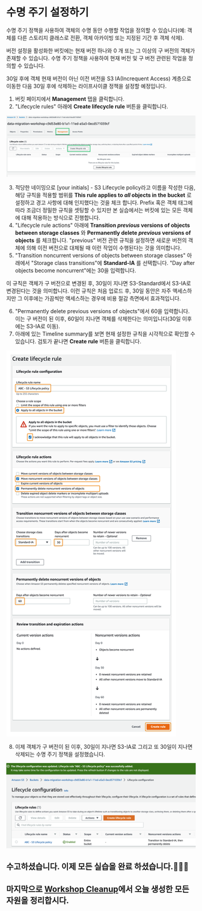 # 수명 주기 설정하기
수명 주기 정책을 사용하여 객체의 수명 동안 수행할 작업을 정의할 수 있습니다(예: 객체를 다른 스토리지 클래스로 전환, 객체 아카이빙 또는 지정된 기간 후 객체 삭제).

버전 설정을 활성화한 버킷에는 현재 버전 하나와 0 개 또는 그 이상의 구 버전의 객체가 존재할 수 있습니다. 수명 주기 정책을 사용하여 현재 버전 및 구 버전 관련된 작업을 정의할 수 있습니다.

30일 후에 객체 현재 버전이 아닌 이전 버전을 S3 IA(Increquent Access) 계층으로 이동한 다음 30일 후에 삭제하는 라이프사이클 정책을 설정할 예정입니다.

1. 버킷 페이지에서 **Management** 탭을 클릭합니다.
2. "Lifecycle rules" 아래에 **Create lifecycle rule** 버튼을 클릭합니다.

![6-4-1](/images/6-4-1.png)

3. 적당한 네이밍으로 [your initials] - S3 Lifecycle policy라고 이름을 작성한 다음, 해당 규칙을 적용할 범위를 **This rule applies to *all* objects in the bucket** 로 설정하고 경고 사항에 대해 인지했다는 것을 체크 합니다. Prefix 혹은 객체 태그에 따라 조금더 정밀한 규칙을 셋팅할 수 있지만 본 실습에서는 버킷에 있는 모든 객체에 대해 적용하는 방식으로 진행합니다.
4. "Lifecycle rule actions" 아래에 **Transition *previous* versions of objects between storage classes** 와 **Permanently delete *previous* versions of objects** 를 체크합니다. "previous" 버전 관련 규칙을 설정하면 새로운 버전의 객체에 의해 이전 버전으로 대체될 때 이런 작업이 수행된다는 것을 의미합니다.
5. "Transition noncurrent versions of objects between storage classes" 아래에서 "Storage class transitions"에 **Standard-IA** 를 선택합니다. "Day after objects become noncurrent"에는 30을 입력합니다.

이 규칙은 객체가 구 버전으로 변경된 후, 30일이 지나면 S3-Standard에서 S3-IA로 변경된다는 것을 의미합니다. 이런 규칙은 처음 업로드 후, 30일 동안은 자주 액세스하지만 그 이후에는 가끔씩만 액세스하는 경우에 비용 절감 측면에서 효과적입니다.

6. "Permanently delete previous versions of objects"에서 60을 입력합니다. 이는 구 버전이 된 이후, 60일이 지나면 객체를 삭제한다는 의미입니다(30일 이후에는 S3-IA로 이동).
7. 아래에 있는 Timeline summary를 보면 현재 설정한 규칙을 시각적으로 확인할 수 있습니다. 검토가 끝나면 **Create rule** 버튼을 클릭합니다.

![6-4-2](/images/6-4-2.png)

8. 이제 객체가 구 버전이 된 이후, 30일이 지나면 S3-IA로 그리고 또 30일이 지나면 삭제되는 수명 주기 정책을 설정했습니다.

![6-4-3](/images/6-4-3.png)

## 수고하셨습니다. 이제 모든 실습을 완료 하셨습니다.👏👏👏
## 마지막으로 [Workshop Cleanup](/detail/module7.md)에서 오늘 생성한 모든 자원을 정리합시다.

